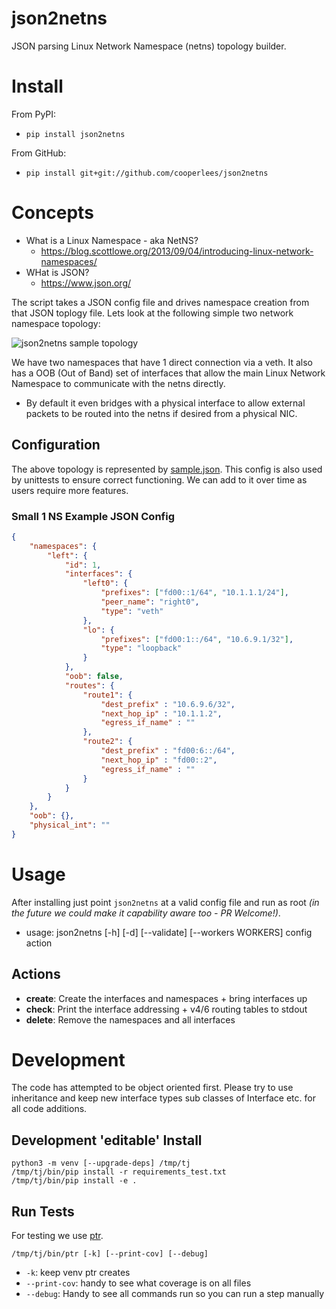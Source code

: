 # json2netns

JSON parsing Linux Network Namespace (netns) topology builder.

# Install

From PyPI:

- `pip install json2netns`

From GitHub:
- `pip install git+git://github.com/cooperlees/json2netns`

# Concepts

- What is a Linux Namespace - aka NetNS?
  - https://blog.scottlowe.org/2013/09/04/introducing-linux-network-namespaces/
- WHat is JSON?
  - https://www.json.org/

The script takes a JSON config file and drives namespace creation from that JSON toplogy file.
Lets look at the following simple two network namespace topology:

![json2netns sample topology](https://user-images.githubusercontent.com/3005596/117493918-79af0d00-af28-11eb-96df-ba2f43d889f2.png)

We have two namespaces that have 1 direct connection via a veth. It also has a OOB (Out of Band)
set of interfaces that allow the main Linux Network Namespace to communicate with the netns directly.

- By default it even bridges with a physical interface to allow external packets to be routed into the netns if desired from a physical NIC.

## Configuration

The above topology is represented by [sample.json](https://github.com/cooperlees/json2netns/blob/main/src/json2netns/sample.json). This config is also used by unittests to ensure correct functioning. We can add to it over time as users require more features.

### Small 1 NS Example JSON Config

```json
{
    "namespaces": {
        "left": {
            "id": 1,
            "interfaces": {
                "left0": {
                    "prefixes": ["fd00::1/64", "10.1.1.1/24"],
                    "peer_name": "right0",
                    "type": "veth"
                },
                "lo": {
                    "prefixes": ["fd00:1::/64", "10.6.9.1/32"],
                    "type": "loopback"
                }
            },
            "oob": false,
            "routes": {
                "route1": {
                    "dest_prefix" : "10.6.9.6/32",
                    "next_hop_ip" : "10.1.1.2",
                    "egress_if_name" : ""
                },
                "route2": {
                    "dest_prefix" : "fd00:6::/64",
                    "next_hop_ip" : "fd00::2",
                    "egress_if_name" : ""
                }
            }
        }
    },
    "oob": {},
    "physical_int": ""
}
```

# Usage

After installing just point `json2netns` at a valid config file and run as
root *(in the future we could make it capability aware too - PR Welcome!)*.

- usage: json2netns [-h] [-d] [--validate] [--workers WORKERS] config action


## Actions

- **create**: Create the interfaces and namespaces + bring interfaces up
- **check**: Print the interface addressing + v4/6 routing tables to stdout
- **delete**: Remove the namespaces and all interfaces

# Development

The code has attempted to be object oriented first. Please try to use inheritance
and keep new interface types sub classes of Interface etc. for all code additions.

## Development 'editable' Install

```console
python3 -m venv [--upgrade-deps] /tmp/tj
/tmp/tj/bin/pip install -r requirements_test.txt
/tmp/tj/bin/pip install -e .
````

## Run Tests

For testing we use [ptr](https://github.com/facebookincubator/ptr/).

```console
/tmp/tj/bin/ptr [-k] [--print-cov] [--debug]
```

- `-k`: keep venv ptr creates
- `--print-cov`: handy to see what coverage is on all files
- `--debug`: Handy to see all commands run so you can run a step manually

